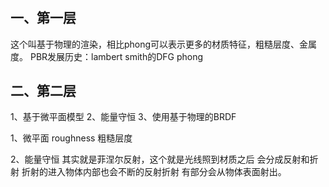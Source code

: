 #

## 一、第一层
这个叫基于物理的渲染，相比phong可以表示更多的材质特征，粗糙层度、金属度。
PBR发展历史：lambert smith的DFG phong 

## 二、第二层
1、基于微平面模型
2、能量守恒
3、使用基于物理的BRDF

1、微平面
roughness 粗糙层度

2、能量守恒
其实就是菲涅尔反射，这个就是光线照到材质之后  会分成反射和折射 折射的进入物体内部也会不断的反射折射 有部分会从物体表面射出。


